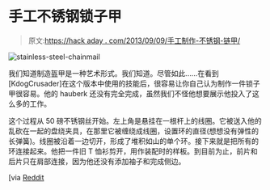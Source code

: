 # 手工不锈钢锁子甲

> 原文:[https://hack aday . com/2013/09/09/手工制作-不锈钢-链甲/](https://hackaday.com/2013/09/09/handmade-stainless-steel-chainmail/)

![stainless-steel-chainmail](../Images/9a2bdac9ec1ae4d3bf168de685f3e464.png)

我们知道制造盔甲是一种艺术形式。我们知道。尽管如此……在看到[KdogCrusader]在这个版本中使用的技能后，很容易让你自己认为制作一件锁子甲很容易。他的 hauberk 还没有完全完成，虽然我们不怪他想要展示他投入了这么多的工作。

这个过程从 50 磅不锈钢丝开始。左上角是悬挂在一根杆上的线圈。它被送入他的乱砍在一起的盘绕夹具，在那里它被缠绕成线圈，设置环的直径(想想没有弹性的长弹簧)。线圈被沿着一边切开，形成了堆积如山的单个环。接下来就是把所有的环连接起来。他把一件旧 T 恤衫剪开，用作装配时的样板。到目前为止，前片和后片只在肩部连接，因为他还没有添加袖子和完成侧边。

[via [Reddit](http://www.reddit.com/r/DIY/comments/1lykf1/stainless_steel_chain_mail_hauberk/)